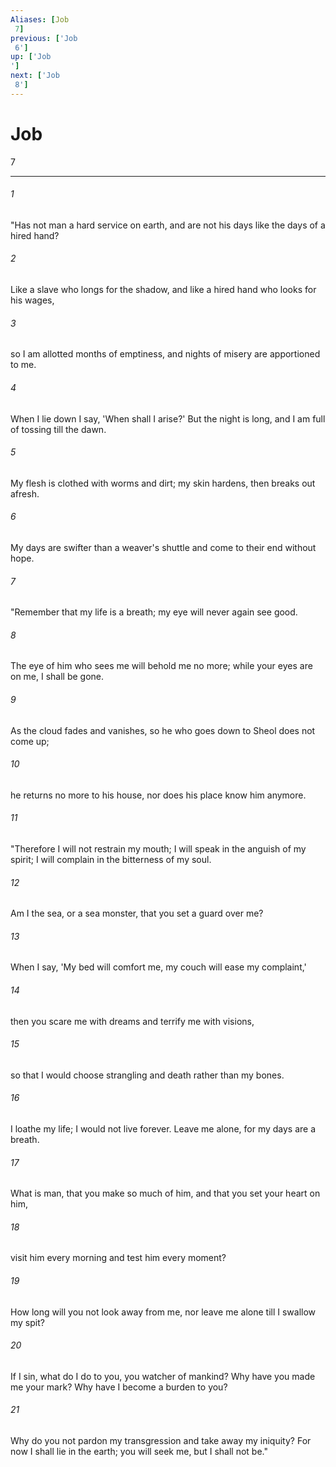 ```yaml
---
Aliases: [Job 7]
previous: ['Job 6']
up: ['Job']
next: ['Job 8']
---
```

# Job 7

***
 

###### 1 
"Has not man a hard service on earth,  and are not his days like the days of a hired hand?   

###### 2 
Like a slave who longs for the shadow,  and like a hired hand who looks for his wages,   

###### 3 
so I am allotted months of emptiness,  and nights of misery are apportioned to me.   

###### 4 
When I lie down I say, 'When shall I arise?'  But the night is long,  and I am full of tossing till the dawn.   

###### 5 
My flesh is clothed with worms and dirt;  my skin hardens, then breaks out afresh.   

###### 6 
My days are swifter than a weaver's shuttle  and come to their end without hope.  

###### 7 
"Remember that my life is a breath;  my eye will never again see good.   

###### 8 
The eye of him who sees me will behold me no more;  while your eyes are on me, I shall be gone.   

###### 9 
As the cloud fades and vanishes,  so he who goes down to Sheol does not come up;   

###### 10 
he returns no more to his house,  nor does his place know him anymore.  

###### 11 
"Therefore I will not restrain my mouth;  I will speak in the anguish of my spirit;  I will complain in the bitterness of my soul.   

###### 12 
Am I the sea, or a sea monster,  that you set a guard over me?   

###### 13 
When I say, 'My bed will comfort me,  my couch will ease my complaint,'   

###### 14 
then you scare me with dreams  and terrify me with visions,   

###### 15 
so that I would choose strangling  and death rather than my bones.   

###### 16 
I loathe my life; I would not live forever.  Leave me alone, for my days are a breath.   

###### 17 
What is man, that you make so much of him,  and that you set your heart on him,   

###### 18 
visit him every morning  and test him every moment?   

###### 19 
How long will you not look away from me,  nor leave me alone till I swallow my spit?   

###### 20 
If I sin, what do I do to you, you watcher of mankind?  Why have you made me your mark?  Why have I become a burden to you?   

###### 21 
Why do you not pardon my transgression  and take away my iniquity?  For now I shall lie in the earth;  you will seek me, but I shall not be."
